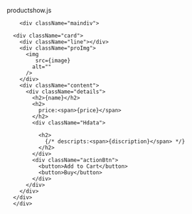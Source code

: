productshow.js

        <div className="maindiv">
 
      <div className="card">
        <div className="line"></div>
        <div className="proImg">
          <img
             src={image}
            alt=""
          />
        </div>
        <div className="content">
          <div className="details">
            <h2>{name}</h2>
            <h2>
              price:<span>{price}</span>
            </h2>
            <div className="Hdata">
             
              <h2>
                {/* descripts:<span>{discription}</span> */}
              </h2>
            </div>
            <div className="actionBtn">
              <button>Add to Cart</button>
              <button>Buy</button>
            </div>
          </div>
        </div>
      </div>
      </div>